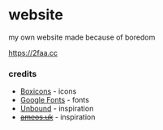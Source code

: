 # website
my own website made because of boredom

https://2faa.cc

### credits
- [Boxicons](https://boxicons.com/) - icons
- [Google Fonts](https://fonts.google.com/) - fonts
- [Unbound](https://app.unbnd.net/) - inspiration
- [~~ameos.uk~~](https://ameos.uk/) - inspiration